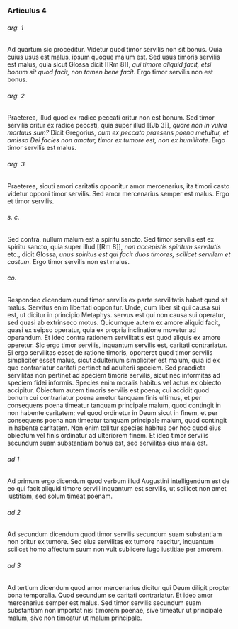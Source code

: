 ### Articulus 4

###### arg. 1
Ad quartum sic proceditur. Videtur quod timor servilis non sit bonus. Quia cuius usus est malus, ipsum quoque malum est. Sed usus timoris servilis est malus, quia sicut Glossa dicit [[Rm 8]], *qui timore aliquid facit, etsi bonum sit quod facit, non tamen bene facit*. Ergo timor servilis non est bonus.

###### arg. 2
Praeterea, illud quod ex radice peccati oritur non est bonum. Sed timor servilis oritur ex radice peccati, quia super illud [[Jb 3]], *quare non in vulva mortuus sum?* Dicit Gregorius, *cum ex peccato praesens poena metuitur, et amissa Dei facies non amatur, timor ex tumore est, non ex humilitate*. Ergo timor servilis est malus.

###### arg. 3
Praeterea, sicuti amori caritatis opponitur amor mercenarius, ita timori casto videtur opponi timor servilis. Sed amor mercenarius semper est malus. Ergo et timor servilis.

###### s. c.
Sed contra, nullum malum est a spiritu sancto. Sed timor servilis est ex spiritu sancto, quia super illud [[Rm 8]], *non accepistis spiritum servitutis* etc., dicit Glossa, *unus spiritus est qui facit duos timores, scilicet servilem et castum*. Ergo timor servilis non est malus.

###### co.
Respondeo dicendum quod timor servilis ex parte servilitatis habet quod sit malus. Servitus enim libertati opponitur. Unde, cum liber sit qui causa sui est, ut dicitur in principio Metaphys. servus est qui non causa sui operatur, sed quasi ab extrinseco motus. Quicumque autem ex amore aliquid facit, quasi ex seipso operatur, quia ex propria inclinatione movetur ad operandum. Et ideo contra rationem servilitatis est quod aliquis ex amore operetur. Sic ergo timor servilis, inquantum servilis est, caritati contrariatur. Si ergo servilitas esset de ratione timoris, oporteret quod timor servilis simpliciter esset malus, sicut adulterium simpliciter est malum, quia id ex quo contrariatur caritati pertinet ad adulterii speciem. Sed praedicta servilitas non pertinet ad speciem timoris servilis, sicut nec informitas ad speciem fidei informis. Species enim moralis habitus vel actus ex obiecto accipitur. Obiectum autem timoris servilis est poena; cui accidit quod bonum cui contrariatur poena ametur tanquam finis ultimus, et per consequens poena timeatur tanquam principale malum, quod contingit in non habente caritatem; vel quod ordinetur in Deum sicut in finem, et per consequens poena non timeatur tanquam principale malum, quod contingit in habente caritatem. Non enim tollitur species habitus per hoc quod eius obiectum vel finis ordinatur ad ulteriorem finem. Et ideo timor servilis secundum suam substantiam bonus est, sed servilitas eius mala est.

###### ad 1
Ad primum ergo dicendum quod verbum illud Augustini intelligendum est de eo qui facit aliquid timore servili inquantum est servilis, ut scilicet non amet iustitiam, sed solum timeat poenam.

###### ad 2
Ad secundum dicendum quod timor servilis secundum suam substantiam non oritur ex tumore. Sed eius servilitas ex tumore nascitur, inquantum scilicet homo affectum suum non vult subiicere iugo iustitiae per amorem.

###### ad 3
Ad tertium dicendum quod amor mercenarius dicitur qui Deum diligit propter bona temporalia. Quod secundum se caritati contrariatur. Et ideo amor mercenarius semper est malus. Sed timor servilis secundum suam substantiam non importat nisi timorem poenae, sive timeatur ut principale malum, sive non timeatur ut malum principale.

